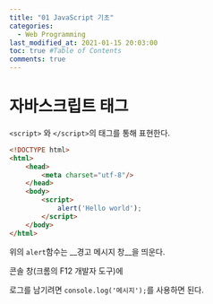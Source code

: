 ```yaml
---
title: "01 JavaScript 기초"
categories: 
  - Web Programming
last_modified_at: 2021-01-15 20:03:00
toc: true #Table of Contents
comments: true
---
```


# 자바스크립트 태그

`<script>` 와 `</script>`의 태그를 통해 표현한다.
```html
<!DOCTYPE html>
<html>
    <head>
        <meta charset="utf-8"/>
    </head>
    <body>
        <script>
            alert('Hello world');
        </script>
    </body>
</html>
```

위의 `alert`함수는 __경고 메시지 창__을 띄운다. 

콘솔 창(크롬의 F12 개발자 도구)에

로그를 남기려면 `console.log('메시지');`를 사용하면 된다.
